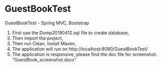 # GuestBookTest
GuestBookTest - Spring MVC, Bootstrap

1. First use the Dump20190412.sql file to create database,
2. Then import the project,
3. Then run Clean, Install Maven,
4. The application will run on http://localhost:8080/GuestBookTest/
5. The application is responsive, please find the doc file for screenshot. "GuestBook_screenshot.docx"



